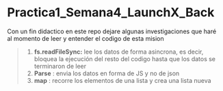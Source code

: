 # Practica1_Semana4_LaunchX_Back
Con un fin didactico en este repo dejare algunas investigaciones que haré al momento de leer y entender el codigo de esta mision
>1. **fs.readFileSync:** lee los datos de forma asincrona, es decir, bloquea la ejecución del resto del 
>codigo hasta que los datos se terminaron de leer 
>2. **Parse** : envia los datos en forma de JS y no de json
>3. **map** : recorre los elementos de una lista y crea una lista nueva
